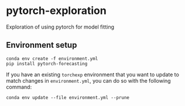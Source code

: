 # pytorch-exploration
Exploration of using pytorch for model fitting

## Environment setup

```
conda env create -f environment.yml
pip install pytorch-forecasting
```

If you have an existing `torchexp` environment that you want to update to match changes in `environment.yml`, you can do so with the following command:

```
conda env update --file environment.yml --prune
```

